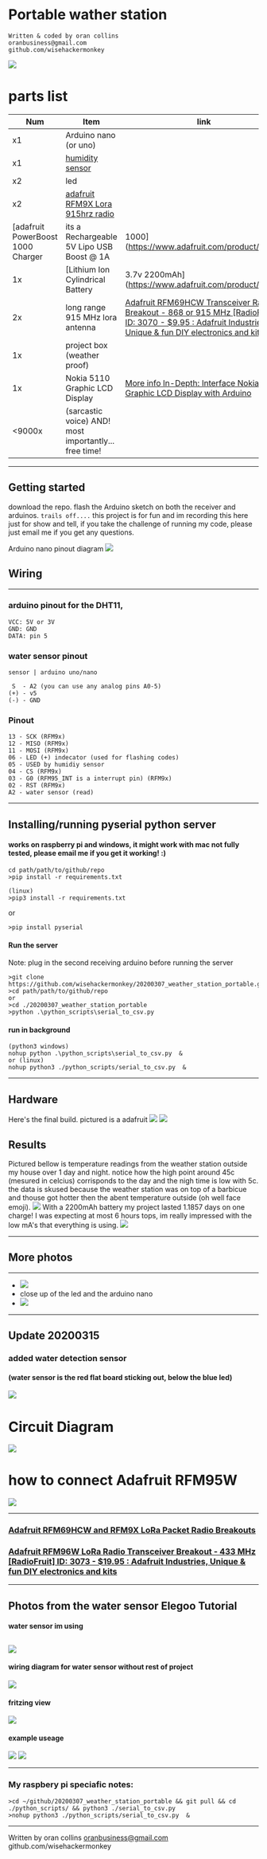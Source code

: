 # Portable wather station
```text
Written & coded by oran collins
oranbusiness@gmail.com
github.com/wisehackermonkey
```
![](photos/20200309_weather_station_project_box.jpg)

# parts list
| Num | Item | link |
|---|---|--|
| x1 | Arduino nano (or uno)  |
| x1 | [humidity sensor ](https://www.amazon.com/Temperature-Humidity-Digital-3-3V-5V-Raspberry/dp/B07WT2HJ4F/ref=sr_1_2?keywords=dh11+humidity+sensor&qid=1583824327&sr=8-2) |
| x2 | led |
| x2 | [adafruit RFM9X Lora 915hrz radio](https://www.adafruit.com/product/3072)  |
| [adafruit PowerBoost 1000 Charger | its a Rechargeable 5V Lipo USB Boost @ 1A | 1000](https://www.adafruit.com/product/2465) |
| 1x | [Lithium Ion Cylindrical Battery | 3.7v 2200mAh](https://www.adafruit.com/product/1781) |
| 2x | long range 915 MHz lora antenna  | [Adafruit RFM69HCW Transceiver Radio Breakout - 868 or 915 MHz [RadioFruit] ID: 3070 - $9.95 : Adafruit Industries, Unique & fun DIY electronics and kits](https://www.adafruit.com/product/3070) |
| 1x | project box (weather proof) |
| 1x |  Nokia 5110 Graphic LCD Display | [More info In-Depth: Interface Nokia 5110 Graphic LCD Display with Arduino](https://lastminuteengineers.com/nokia-5110-lcd-arduino-tutorial/)
| <9000x | (sarcastic voice)  AND! most importantly... free time!   |

----
## Getting started 
download the repo. 
flash the Arduino sketch on both the receiver and arduinos. 
`trails off....` this  project is for fun and im recording this here just for show and tell, if you take the challenge of running my code, please just email me if you get any questions.

<!-- - read from humidity sensor > save to sd card -->
<!-- 
Setting up adafruit feather [not no longer used in project!]
(add to arduino's package manager)
https://adafruit.github.io/arduino-board-index/package_adafruit_index.json -->

<!-- 
how to use sd card with adafruit adalogger
https://learn.adafruit.com/adafruit-feather-m0-adalogger/using-the-sd-card?embeds=allow -->

Arduino nano pinout diagram
![](photos/arduino_nano_pinout_diagram.png)
## Wiring
----------------------------
### arduino pinout for the DHT11,

```
VCC: 5V or 3V
GND: GND
DATA: pin 5
```
 

### water sensor pinout
```
sensor | arduino uno/nano

 S  - A2 (you can use any analog pins A0-5)
(+) - v5
(-) - GND
```
 

### Pinout
```
13 - SCK (RFM9x)
12 - MISO (RFM9x)
11 - MOSI (RFM9x)
06 - LED (+) indecator (used for flashing codes)
05 - USED by humidiy sensor
04 - CS (RFM9x)
03 - G0 (RFM95_INT is a interrupt pin) (RFM9x)
02 - RST (RFM9x)
A2 - water sensor (read)
```
----------------------------
## Installing/running pyserial python server
#### works on raspberry pi and windows, it might work with mac not fully tested, please email me if  you get it working! :)

```
cd path/path/to/github/repo
>pip install -r requirements.txt

(linux)
>pip3 install -r requirements.txt
```
or 
```
>pip install pyserial
```

#### Run the server
Note: plug in the second receiving arduino before running the server
```
>git clone https://github.com/wisehackermonkey/20200307_weather_station_portable.git
>cd path/path/to/github/repo
or
>cd ./20200307_weather_station_portable
>python .\python_scripts\serial_to_csv.py 
```

#### run in background
```
(python3 windows)
nohup python .\python_scripts\serial_to_csv.py  &
or (linux)
nohup python3 ./python_scripts/serial_to_csv.py  &

```

----------------------------

## Hardware
Here's the final build.
pictured is a adafruit
![](photos/20200309_weather_station_project_box.jpg)
![](photos/20200309_recieving_antena.jpg)

## Results
Pictured bellow is temperature readings from the weather station outside my house over 1 day and night. notice how the high point around 45c (mesured in celcius) corrisponds to the day and the nigh time is low with 5c. the data is skused because the weather station was on top of a barbicue and thouse got hotter then the abent temperature outside (oh well face emoji). 
![](photos/ploted_temperature_point_from_weather_station_20200308-09.jpg)
With a 2200mAh battery my project lasted 1.1857 days on one charge! I was expecting at most 6 hours tops, im really impressed with the low mA's that everything is using.
![](photos/battery_total_running_length_calculations.jpg)

-----
## More photos
-----

- ![](photos/20200309_overview.jpg)
- close up of the led and the arduino nano
- ![](photos/20200309_closeup.jpg)
----------------------------
## Update 20200315
### added water detection sensor
#### (water sensor is the red flat board sticking out, below the blue led)
![](photos/water_sensor_v6.jpg)

# Circuit Diagram
![](docs/circuit_diagram_client_v1_bb.png)
# how to connect Adafruit RFM95W
![](assets/2021-02-28-09-18-14.png)

------

### [Adafruit RFM69HCW and RFM9X LoRa Packet Radio Breakouts](https://learn.adafruit.com/adafruit-rfm69hcw-and-rfm96-rfm95-rfm98-lora-packet-padio-breakouts?view=all)
### [Adafruit RFM96W LoRa Radio Transceiver Breakout - 433 MHz [RadioFruit] ID: 3073 - $19.95 : Adafruit Industries, Unique & fun DIY electronics and kits](https://www.adafruit.com/product/3073)

--------------
## Photos from the water sensor Elegoo Tutorial
#### water sensor im using

![](photos/water_sensor_v1.jpg)
----------------------------

#### wiring diagram for water sensor without rest of project
![](photos/water_sensor_v2.jpg)
#### fritzing view
![](photos/water_sensor_v3.jpg)

#### example useage
![](photos/water_sensor_v4.jpg)
![](photos/water_sensor_v5.jpg)

----------------------------

### My raspbery pi speciafic notes:
```
>cd ~/github/20200307_weather_station_portable && git pull && cd ./python_scripts/ && python3 ./serial_to_csv.py
>nohup python3 ./python_scripts/serial_to_csv.py  &
```
----------------------------
Written by oran collins
oranbusiness@gmail.com
github.com/wisehackermonkey
